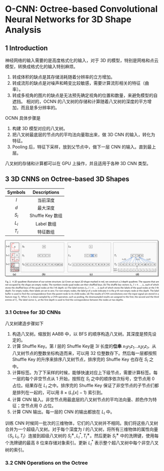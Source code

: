 # O-CNN: Octree-based Convolutional Neural Networks for 3D Shape Analysis

## 1 Introduction

神经网络的输入需要的是高度格式化的输入，对于 3D 的模型，特别是网格和点云模型，转换成格式化的输入特别麻烦。
1. 转成体积的缺点是其存储消耗随着分辨率的立方增加。
2. 转成流形的缺点是对噪声和畸变比较敏感，需要计算流形相关的特征（曲率）。
3. 转成多视角的图片的缺点是无法预先确定视角的位置和数量，来避免模型的自遮挡。
相对的，OCNN 的八叉树的存储和计算随着八叉树的深度的平方增加，而且是多分辨率的。

OCNN 具体步骤是
1. 构建 3D 模型对应的八叉树。
2. 把八叉树最底层的节点内的平均法向量取出来，做 3D CNN 的输入，转化为特征。
3. Pooling 后，特征下采样，放到父节点中，做下一层 CNN 的输入。直到最上层。

八叉树的存储和计算都可以在 GPU 上操作，并且适用于各种 3D CNN 类型。

## 3 3D CNNS on Octree-based 3D Shapes

| Symbols |  Descriptions  |
| :-----: | :------------: |
|   $l$   |      当前深度      |
|   $d$   |      最大深度      |
|  $S_l$  | Shuffle Key 数组 |
|  $L_l$  |    Label 数组    |
|  $T_l$  |      特征数组      |

![ocnn](images/ocnn.png)

### 3.1 Octree for 3D CNNs

八叉树建造步骤如下
1. 构造八叉树。缩放到 AABB 中，以 BFS 的顺序构造八叉树。其深度是预先设定的。
2. 计算 Shuffle Key。第 $l$ 层的 Shuffle Key是 $3l$ 长度的**位串** $x_1y_1z_1\dots x_ly_lz_l$，从八叉树节点的整数坐标构造而来，可以用 32 位整数存下。然后每一层都按照 Shuffle Key 的升序来排序八叉树节点，排序完的 Shuffle Key 也存在 $S_l$ 之中。
3. 计算标签。为了下采样的时候，能够快速对应上下级节点，需要计算标签。每一层的每个非空节点从 1 开始，按照在 $S_l$ 之中的顺序依次标号，空节点用 0 占位。结果存在 $L_l$ 之中。排序完的 Shuffle Key 保证了非空节点的子节点们都是排列在一起的，可以用 $8\times(L_l[x]-1)$ 索引到。
4. 计算 CNN 输入。非空节点用最底层的八叉树节点的平均法向量、颜色作为特征；空节点用 0 占位。
5. 计算 CNN 输出。每一层的 CNN 的输出都放在 $L_l$ 中。

训练 CNN 时候同一批次的三维物体，它们的八叉树并不相同。我们将这些八叉树合并为一个超级八叉树。对于每个深度为 $l$ 的八叉树，将所有三维物体的属性向量（$S_l, L_l, T_l$）连接到超级八叉树的 $S_l^∗, L_l^*, T_l^∗$。然后更新 $S_l^∗$ 中的洗牌键，使用每个洗牌键的最高 8 位来存储对象索引。更新 $L_l^*$ 表示整个超八叉树中每个非空八叉树的索引。

### 3.2 CNN Operations on the Octree


